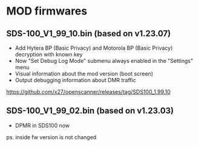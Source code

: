 # MOD firmwares

## SDS-100_V1_99_10.bin (based on v1.23.07)

* Add Hytera BP (Basic Privacy) and Motorola BP (Basic Privacy) decryption with known key
* Now "Set Debug Log Mode" submenu always enabled in the "Settings" menu
* Visual information about the mod version (boot screen)
* Output debugging information about DMR traffic

https://github.com/x27/openscanner/releases/tag/SDS100_1.99.10

## SDS-100_V1_99_02.bin (based on v1.23.03)

- DPMR in SDS100 now

ps. inside fw version is not changed



